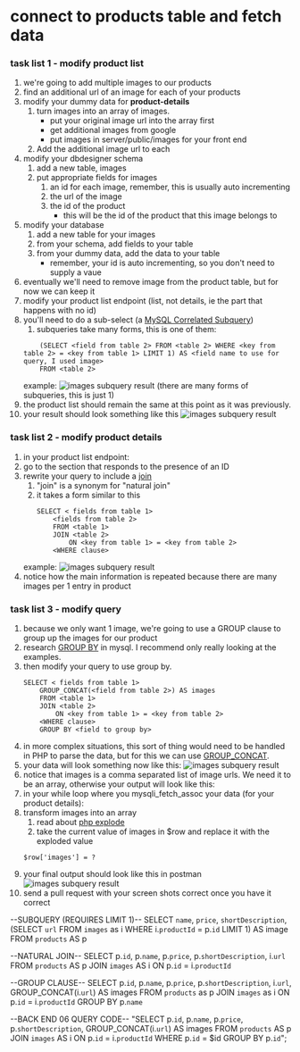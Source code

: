 # connect to products table and fetch data

### task list 1 - modify product list

1. we're going to add multiple images to our products
1. find an additional url of an image for each of your products
1. modify your dummy data for **product-details**
    1. turn images into an array of images.
        - put your original image url into the array first
        - get additional images from google
        - put images in server/public/images for your front end
    1. Add the additional image url to each
1. modify your dbdesigner schema
    1. add a new table, images
    1. put appropriate fields for images
        1. an id for each image, remember, this is usually auto incrementing
        1. the url of the image
        1. the id of the product
            - this will be the id of the product that this image belongs to
1. modify your database
    1. add a new table for your images
    1. from your schema, add fields to your table
    1. from your dummy data, add the data to your table
        - remember, your id is auto incrementing, so you don't need to supply a vaue
1. eventually we'll need to remove image from the product table, but for now we can keep it
1. modify your product list endpoint (list, not details, ie the part that happens with no id)
1. you'll need to do a sub-select (a [MySQL Correlated Subquery](https://www.w3resource.com/mysql/subqueries/index.php#SM))
    1. subqueries take many forms, this is one of them:
    ```SELECT <fields from table 1>
        (SELECT <field from table 2> FROM <table 2> WHERE <key from table 2> = <key from table 1> LIMIT 1) AS <field name to use for query, I used image>
        FROM <table 2>
    ```
    example:
    ![images subquery result](assets/be06_1.png)
    (there are many forms of subqueries, this is just 1)
1. the product list should remain the same at this point as it was previously.
1. your result should look something like this
    ![images subquery result](assets/be06_4.png)

### task list 2 - modify product details

1. in your product list endpoint:
1. go to the section that responds to the presence of an ID
1. rewrite your query to include a [join](https://www.w3resource.com/mysql/advance-query-in-mysql/mysql-natural-join.php)
    1. "join" is a synonym for "natural join"
    1. it takes a form similar to this
        ```
        SELECT < fields from table 1>
            <fields from table 2>
            FROM <table 1>
            JOIN <table 2>
                ON <key from table 1> = <key from table 2>
            <WHERE clause>
        ```
    example:
    ![images subquery result](assets/be06_2.png)
1. notice how the main information is repeated because there are many images per 1 entry in product


### task list 3 - modify query

1. because we only want 1 image, we're going to use a GROUP clause to group up the images for our product
1. research [GROUP BY](https://dev.mysql.com/doc/refman/8.0/en/group-by-handling.html) in mysql.  I recommend only really looking at the examples.
1. then modify your query to use group by.
    ```
    SELECT < fields from table 1>
        GROUP_CONCAT(<field from table 2>) AS images
        FROM <table 1>
        JOIN <table 2>
            ON <key from table 1> = <key from table 2>
        <WHERE clause>
        GROUP BY <field to group by>
    ```
1. in more complex situations, this sort of thing would need to be handled in PHP to parse the data, but for this we can use [GROUP_CONCAT](https://www.w3resource.com/mysql/aggregate-functions-and-grouping/aggregate-functions-and-grouping-group_concat.php).
1. your data will look something now like this:
    ![images subquery result](assets/be06_5.png)
1. notice that images is a comma separated list of image urls.  We need it to be an array, otherwise your output will look like this:
1. in your while loop where you mysqli_fetch_assoc your data (for your product details):
1. transform images into an array
    1. read about [php explode](https://www.php.net/manual/en/function.explode.php)
    1. take the current value of images in $row and replace it with the exploded value
    ```
    $row['images'] = ?
    ```
1. your final output should look like this in postman
    ![images subquery result](assets/be06_6.png)
1. send a pull request with your screen shots correct once you have it correct


--SUBQUERY (REQUIRES LIMIT 1)--
SELECT `name`, `price`, `shortDescription`,
    (SELECT `url`
    FROM `images` as i
    WHERE i.`productId` = p.`id` LIMIT 1) AS image
    FROM `products` AS p

--NATURAL JOIN--
SELECT p.`id`, p.`name`, p.`price`, p.`shortDescription`,
        i.`url`
        FROM `products` AS p
        JOIN `images` AS i
            ON p.`id` = i.`productId`
        <WHERE clause>

--GROUP CLAUSE--
SELECT p.`id`, p.`name`, p.`price`, p.`shortDescription`,
        i.`url`,
        GROUP_CONCAT(i.`url`) AS images
        FROM `products` as p
        JOIN `images` as i
            ON p.`id` = i.`productId`
        <WHERE clause>
        GROUP BY p.`name`

--BACK END 06 QUERY CODE--
"SELECT p.`id`, p.`name`, p.`price`, p.`shortDescription`,
            GROUP_CONCAT(i.`url`) AS images
            FROM `products` AS p
            JOIN `images` AS i
                ON p.`id` = i.`productId`
            WHERE p.`id` = $id
            GROUP BY p.`id`";
